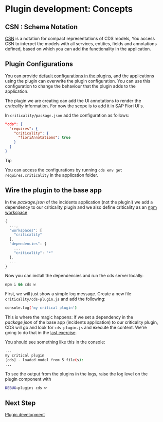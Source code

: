 # Plugin development: Concepts

## CSN : Schema Notation

[CSN](https://cap.cloud.sap/docs/cds/csn) is a notation for compact representations of CDS models, You access CSN to interpet the models with all services, entities, fields and annotations defined, based on which you can add the functionality in the application.

## Plugin Configurations

You can provide [default configurations in the plugins](https://cap.cloud.sap/docs/node.js/cds-plugins#auto-configuration), and the applications using the plugin can overwrite the plugin configuration. You can use this configuration to change the behaviour that the plugin adds to the application.

The plugin we are creating can add the UI annotations to render the _criticality_ information. For now the scope is to add it in SAP Fiori UI's.

In `criticality/package.json` add the configuration as follows:

```json
"cds": {
  "requires": {
    "criticality": {
      "fioriAnnotations": true
    }
  }
}
```

> [!TIP]
> You can access the configurations by running `cds env get requires.criticality` in the application folder.

## Wire the plugin to the base app

In the _package.json_ of the incidents application (not the plugin!) we add a dependency to our criticality plugin and we also define criticality as an [npm workspace](https://docs.npmjs.com/cli/v7/using-npm/workspaces)

```js
{
  ...,
  "workspaces": [
    "criticality"
  ],
  "dependencies": {
    ...
    "criticality": "*"
  },
  ...
}
```

Now you can install the dependencies and run the cds server locally:

```sh
npm i && cds w 
```

First, we will just show a simple log message. Create a new file `criticality/cds-plugin.js` and add the following:

```sh
console.log('my critical plugin')
```

This is where the magic happens: If we set a dependency in the _package.json_ of the base app (incidents application) to our criticality plugin, CDS will go and look for `cds-plugin.js` and execute the content. We're going to do that in the [last exercise](./4_extend_incidents_app.md).

You should see something like this in the console:

```sh
...
my critical plugin
[cds] - loaded model from 5 file(s):
...
```

To see the output from the plugins in the logs, raise the log level on the plugin component with

```sh
DEBUG=plugins cds w
```

## Next Step

[Plugin development](./3_adding_more_features.md)

